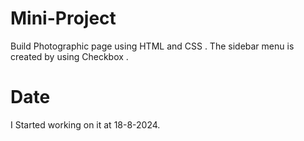 # Mini-Project
Build Photographic page using HTML and CSS . The sidebar menu is created by using Checkbox .

# Date
I Started working on it at 18-8-2024.
